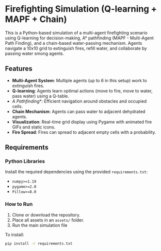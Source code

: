 # Firefighting Simulation (Q-learning + MAPF + Chain)

This is a Python-based simulation of a multi-agent firefighting scenario using Q-learning for decision-making, A* pathfinding (MAPF - Multi-Agent Path Finding), and a chain-based water-passing mechanism. Agents navigate a 10x10 grid to extinguish fires, refill water, and collaborate by passing water smong agents.

## Features
- **Multi-Agent System**: Multiple agents (up to 6 in this setup) work to extinguish fires.
- **Q-learning**: Agents learn optimal actions (move to fire, move to water, pass water) using a Q-table.
- **A* Pathfinding**: Efficient navigation around obstacles and occupied cells.
- **Chain Mechanism**: Agents can pass water to adjacent dehydrated agents.
- **Visualization**: Real-time grid display using Pygame with animated fire GIFs and static icons.
- **Fire Spread**: Fires can spread to adjacent empty cells with a probability.

## Requirements

### Python Libraries
Install the required dependencies using the provided `requirements.txt`:
- `numpy>=1.19`
- `pygame>=2.0`
- `Pillow>=8.0`

### How to Run

1. Clone or download the repository.
2. Place all assets in an `assets/` folder.
3. Run the main simulation file

To install:
```bash
pip install -r requirements.txt



